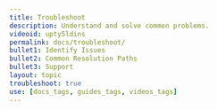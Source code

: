```yaml
---
title: Troubleshoot
description: Understand and solve common problems.
videoid: upty5ldins
permalink: docs/troubleshoot/
bullet1: Identify Issues
bullet2: Common Resolution Paths
bullet3: Support
layout: topic
troubleshoot: true
use: [docs_tags, guides_tags, videos_tags]
---
```

